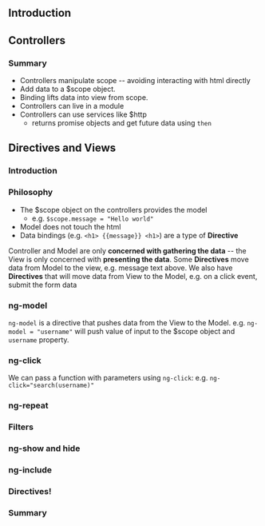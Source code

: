 ## Introduction
## Controllers
### Summary
- Controllers manipulate scope -- avoiding interacting with html directly
- Add data to a $scope object.
- Binding lifts data into view from scope.
- Controllers can live in a module
- Controllers can use services like $http
    - returns promise objects and get future data using `then`
## Directives and Views
### Introduction
### Philosophy
- The $scope object on the controllers provides the model
    - e.g. `$scope.message = "Hello world" `
- Model does not touch the html
- Data bindings (e.g. `<h1> {{message}} <h1>`) are a type of **Directive**  

Controller and Model are only **concerned with gathering the data** -- the View is only concerned with **presenting the data**. 
Some **Directives** move data from Model to the view, e.g. message text above.
We also have **Directives** that will move data from View to the Model, e.g. on a click event, submit the form data

### ng-model
`ng-model` is a directive that pushes data from the View to the Model. e.g. `ng-model = "username"` will push value of input to the $scope object and `username` property.

### ng-click

We can pass a function with parameters using `ng-click`: e.g. `ng-click="search(username)" `
### ng-repeat
### Filters
### ng-show and hide
### ng-include
### Directives!
### Summary

